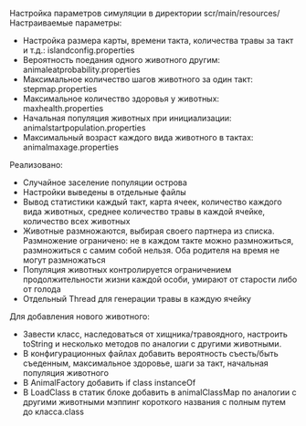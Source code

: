 Настройка параметров симуляции в директории scr/main/resources/ Настраиваемые параметры:

- Настройка размера карты, времени такта, количества травы за такт и т.д.: islandconfig.properties
- Вероятность поедания одного животного другим: animaleatprobability.properties
- Максимальное количество шагов животного за один такт: stepmap.properties
- Максимальное количество здоровья у животных: maxhealth.properties
- Начальная популяция животных при инициализации: animalstartpopulation.properties
- Максимальный возраст каждого вида животного в тактах: animalmaxage.properties


Реализовано:

- Случайное заселение популяции острова
- Настройки выведены в отдельные файлы
- Вывод статистики каждый такт, карта ячеек, количество каждого вида животных, среднее количество травы в каждой ячейке, количество всех животных
- Животные размножаются, выбирая своего партнера из списка. Размножение ограничено: не в каждом такте можно размножиться, размножиться с самим собой нельзя. Оба родителя на время не могут размножаться
- Популяция животных контролируется ограничением продолжительности жизни каждой особи, умирают от старости либо от голода
- Отдельный Thread для генерации травы в каждую ячейку


Для добавления нового животного:

- Завести класс, наследоваться от хищника/травоядного, настроить toString и несколько методов по аналогии с другими животными.
- В конфигурационных файлах добавить вероятность съесть/быть съеденным, максимальное здоровье, шаги за такт, начальная популяция животного
- В AnimalFactory добавить if class instanceOf
- В LoadClass в статик блоке добавить в animalClassMap по аналогии с другими животными мэппинг короткого названия с полным путем до класса.class